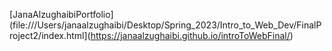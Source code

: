 [JanaAlzughaibiPortfolio](file:///Users/janaalzughaibi/Desktop/Spring_2023/Intro_to_Web_Dev/FinalProject2/index.html](https://janaalzughaibi.github.io/introToWebFinal/)

